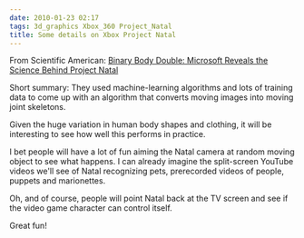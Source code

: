 ```yaml
---
date: 2010-01-23 02:17
tags: 3d_graphics Xbox_360 Project_Natal
title: Some details on Xbox Project Natal
---
```


From Scientific American:
[Binary Body Double: Microsoft Reveals the Science Behind Project Natal](http://www.scientificamerican.com/article.cfm?id=microsoft-project-natal)

Short summary: They used machine-learning algorithms and lots of training data
to come up with an algorithm that converts moving images into moving joint
skeletons.

Given the huge variation in human body shapes and clothing, it will be
interesting to see how well this performs in practice.

I bet people will have a lot of fun aiming the Natal camera at random moving
object to see what happens. I can already imagine the split-screen YouTube
videos we'll see of Natal recognizing pets, prerecorded videos of people,
puppets and marionettes.

Oh, and of course, people will point Natal back at the TV screen and see if
the video game character can control itself.

Great fun!
